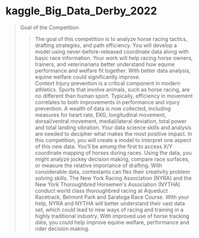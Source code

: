 # kaggle_Big_Data_Derby_2022
> Goal of the Competition 
>> The goal of this competition is to analyze horse racing tactics, drafting strategies, and path efficiency. You will develop a model using never-before-released coordinate data along with basic race information.  Your work will help racing horse owners, trainers, and veterinarians better understand how equine performance and welfare fit together. With better data analysis, equine welfare could significantly improve.  
> Context 
>> Injury prevention is a critical component in modern athletics. Sports that involve animals, such as horse racing, are no different than human sport. Typically, efficiency in movement correlates to both improvements in performance and injury prevention.  A wealth of data is now collected, including measures for heart rate, EKG, longitudinal movement, dorsal/ventral movement, medial/lateral deviation, total power and total landing vibration. Your data science skills and analysis are needed to decipher what makes the most positive impact.  In this competition, you will create a model to interpret one aspect of this new data. You’ll be among the first to access X/Y coordinate mapping of horses during races. Using the data, you might analyze jockey decision making, compare race surfaces, or measure the relative importance of drafting. With considerable data, contestants can flex their creativity problem solving skills.  The New York Racing Association (NYRA) and the New York Thoroughbred Horsemen's Association (NYTHA) conduct world class thoroughbred racing at Aqueduct Racetrack, Belmont Park and Saratoga Race Course.  With your help, NYRA and NYTHA will better understand their vast data set, which could lead to new ways of racing and training in a highly traditional industry. With improved use of horse tracking data, you could help improve equine welfare, performance and rider decision making.
